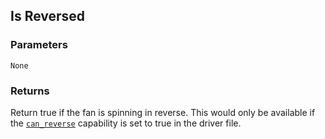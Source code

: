 
## Is Reversed


### Parameters

`None`


### Returns

Return true if the fan is spinning in reverse. This would only be available if the [`can_reverse`][1] capability is set to true in the driver file.




[1]:	https://snap-one.github.io/docs-driverworks-proxyprotocol/#can-reverse